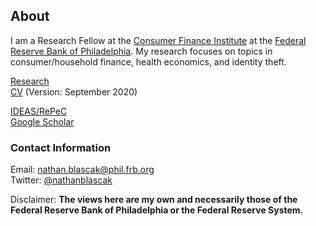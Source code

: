 ## About

I am a Research Fellow at the [Consumer Finance Institute](https://philadelphiafed.org/consumer-finance-institute) at the [Federal Reserve Bank of Philadelphia](https://philadelphiafed.org/). My research focuses on topics in consumer/household finance, health economics, and identity theft.

<!-- # You can use the [editor on GitHub](https://github.com/nathanblascak/nathanblascak.github.io/edit/master/index.md) to maintain and preview the content for your website in Markdown files. -->

<!-- # Whenever you commit to this repository, GitHub Pages will run [Jekyll](https://jekyllrb.com/) to rebuild the pages in your site, from the content in your Markdown files. -->

[Research](https://nathanblascak.github.io/research)  
<a href="{{ https://github.com/nathanblascak/nathanblascak.github.io }}/_assets/Blascak_CV_Sept2020.pdf">CV</a> (Version: September 2020)

[IDEAS/RePeC](https://ideas.repec.org/f/pbl221.html)  
[Google Scholar](https://scholar.google.com/citations?user=ZnduPykAAAAJ&hl=en&oi=ao)


<!--#  Markdown is a lightweight and easy-to-use syntax for styling your writing. It includes conventions for -->

<!-- # For more details see [GitHub Flavored Markdown](https://guides.github.com/features/mastering-markdown/). -->

### Contact Information
Email: nathan.blascak@phil.frb.org  
Twitter: [@nathanblascak](https://twitter.com/NathanBlascak)


<!-- Your Pages site will use the layout and styles from the Jekyll theme you have selected in your [repository settings](https://github.com/nathanblascak/nathanblascak.github.io/settings). The name of this theme is saved in the Jekyll `_config.yml` configuration file. -->

<!-- # Having trouble with Pages? Check out our [documentation](https://help.github.com/categories/github-pages-basics/) or [contact support](https://github.com/contact) and we’ll help you sort it out. -->

Disclaimer: **The views here are my own and necessarily those of the Federal Reserve Bank of Philadelphia or the Federal Reserve System.**
